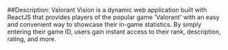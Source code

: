 
##Description:
Valorant Vision is a dynamic web application built with ReactJS that provides players of the popular game 'Valorant' with an easy and convenient way to showcase their in-game statistics. By simply entering their game ID, users gain instant access to their rank, description, rating, and more.
